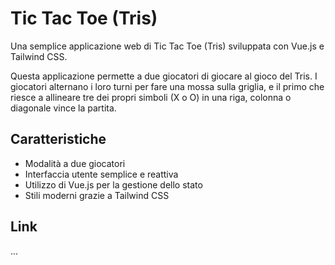 # Tic Tac Toe (Tris)

Una semplice applicazione web di Tic Tac Toe (Tris) sviluppata con Vue.js e Tailwind CSS.

Questa applicazione permette a due giocatori di giocare al gioco del Tris. I giocatori alternano i loro turni per fare una mossa sulla griglia, 
e il primo che riesce a allineare tre dei propri simboli (X o O) in una riga, colonna o diagonale vince la partita.

## Caratteristiche
- Modalità a due giocatori
- Interfaccia utente semplice e reattiva
- Utilizzo di Vue.js per la gestione dello stato
- Stili moderni grazie a Tailwind CSS
  
## Link
...
